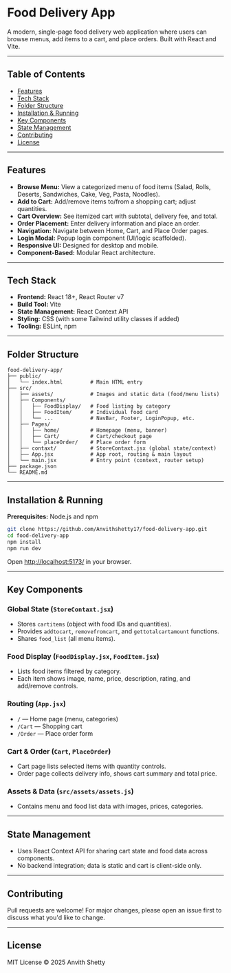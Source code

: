 # Food Delivery App

A modern, single-page food delivery web application where users can browse menus, add items to a cart, and place orders. Built with React and Vite.

---

## Table of Contents

- [Features](#features)
- [Tech Stack](#tech-stack)
- [Folder Structure](#folder-structure)
- [Installation & Running](#installation--running)
- [Key Components](#key-components)
- [State Management](#state-management)
- [Contributing](#contributing)
- [License](#license)

---

## Features

- **Browse Menu:** View a categorized menu of food items (Salad, Rolls, Deserts, Sandwiches, Cake, Veg, Pasta, Noodles).
- **Add to Cart:** Add/remove items to/from a shopping cart; adjust quantities.
- **Cart Overview:** See itemized cart with subtotal, delivery fee, and total.
- **Order Placement:** Enter delivery information and place an order.
- **Navigation:** Navigate between Home, Cart, and Place Order pages.
- **Login Modal:** Popup login component (UI/logic scaffolded).
- **Responsive UI:** Designed for desktop and mobile.
- **Component-Based:** Modular React architecture.

---

## Tech Stack

- **Frontend:** React 18+, React Router v7
- **Build Tool:** Vite
- **State Management:** React Context API
- **Styling:** CSS (with some Tailwind utility classes if added)
- **Tooling:** ESLint, npm

---

## Folder Structure

```
food-delivery-app/
├── public/
│   └── index.html         # Main HTML entry
├── src/
│   ├── assets/            # Images and static data (food/menu lists)
│   ├── Components/
│   │   ├── FoodDisplay/   # Food listing by category
│   │   ├── FoodItem/      # Individual food card
│   │   └── ...            # NavBar, Footer, LoginPopup, etc.
│   ├── Pages/
│   │   ├── home/          # Homepage (menu, banner)
│   │   ├── Cart/          # Cart/checkout page
│   │   └── placeOrder/    # Place order form
│   ├── contaxt/           # StoreContaxt.jsx (global state/context)
│   ├── App.jsx            # App root, routing & main layout
│   └── main.jsx           # Entry point (context, router setup)
├── package.json
└── README.md
```

---

## Installation & Running

**Prerequisites:** Node.js and npm

```bash
git clone https://github.com/Anvithshetty17/food-delivery-app.git
cd food-delivery-app
npm install
npm run dev
```
Open [http://localhost:5173/](http://localhost:5173/) in your browser.

---

## Key Components

### Global State (`StoreContaxt.jsx`)
- Stores `cartitems` (object with food IDs and quantities).
- Provides `addtocart`, `removefromcart`, and `gettotalcartamount` functions.
- Shares `food_list` (all menu items).

### Food Display (`FoodDisplay.jsx`, `FoodItem.jsx`)
- Lists food items filtered by category.
- Each item shows image, name, price, description, rating, and add/remove controls.

### Routing (`App.jsx`)
- `/` — Home page (menu, categories)
- `/Cart` — Shopping cart
- `/Order` — Place order form

### Cart & Order (`Cart`, `PlaceOrder`)
- Cart page lists selected items with quantity controls.
- Order page collects delivery info, shows cart summary and total price.

### Assets & Data (`src/assets/assets.js`)
- Contains menu and food list data with images, prices, categories.

---

## State Management

- Uses React Context API for sharing cart state and food data across components.
- No backend integration; data is static and cart is client-side only.

---

## Contributing

Pull requests are welcome! For major changes, please open an issue first to discuss what you'd like to change.

---

## License

MIT License © 2025 Anvith Shetty
